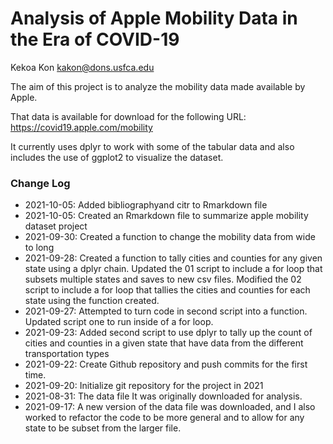 # Analysis of Apple Mobility Data in the Era of COVID-19

Kekoa Kon
kakon@dons.usfca.edu

The aim of this project is to analyze the mobility data made available by Apple.

That data is available for download for the following URL:
https://covid19.apple.com/mobility

It currently uses dplyr to work with some of the tabular data and
also includes the use of ggplot2 to visualize the dataset. 

### Change Log
* 2021-10-05: Added bibliographyand citr to Rmarkdown file
* 2021-10-05: Created an Rmarkdown file to summarize apple mobility dataset project
* 2021-09-30: Created a function to change the mobility data from wide to long
* 2021-09-28: Created a function to tally cities and counties for any given state using a dplyr
chain. Updated the 01 script to include a for loop that subsets multiple states and saves 
to new csv files. Modified the 02 script to include a for loop that tallies the cities and 
counties for each state using the function created. 
* 2021-09-27: Attempted to turn code in second script into a function. Updated script one to run inside of a for loop. 
* 2021-09-23: Added second script to use dplyr to tally up the count of 
cities and counties in a given state that have data from the different 
transportation types
* 2021-09-22: Create Github repository and push commits for the first time.
* 2021-09-20: Initialize git repository for the project in 2021
* 2021-08-31: The data file It was originally downloaded for analysis.
* 2021-09-17: A new version of the data file was downloaded, and I also worked to refactor the code to be more general and to allow for any state to be subset from the larger file.
